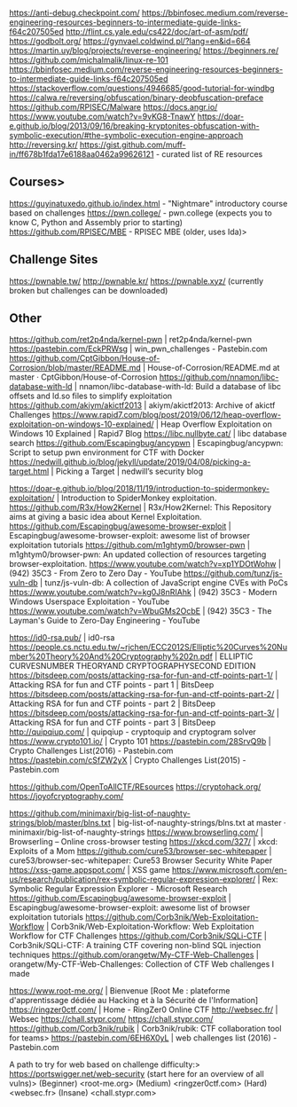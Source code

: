 <https://anti-debug.checkpoint.com/>
<https://bbinfosec.medium.com/reverse-engineering-resources-beginners-to-intermediate-guide-links-f64c207505ed>
<http://flint.cs.yale.edu/cs422/doc/art-of-asm/pdf/>
<https://godbolt.org/>
<https://gynvael.coldwind.pl/?lang=en&id=664>
<https://martin.uy/blog/projects/reverse-engineering/>
<https://beginners.re/>
<https://github.com/michalmalik/linux-re-101>
<https://bbinfosec.medium.com/reverse-engineering-resources-beginners-to-intermediate-guide-links-f64c207505ed>
<https://stackoverflow.com/questions/4946685/good-tutorial-for-windbg>
<https://calwa.re/reversing/obfuscation/binary-deobfuscation-preface>
<https://github.com/RPISEC/Malware>
<https://docs.angr.io/>
<https://www.youtube.com/watch?v=9vKG8-TnawY>
<https://doar-e.github.io/blog/2013/09/16/breaking-kryptonites-obfuscation-with-symbolic-execution/#the-symbolic-execution-engine-approach>
<http://reversing.kr/>
<https://gist.github.com/muff-in/ff678b1fda17e6188aa0462a99626121> - curated list of RE resources

## Courses>

<https://guyinatuxedo.github.io/index.html> - "Nightmare" introductory course based on challenges
<https://pwn.college/> - pwn.college (expects you to know C, Python and Assembly prior to starting)
<https://github.com/RPISEC/MBE> - RPISEC MBE (older, uses Ida)>

## Challenge Sites

<https://pwnable.tw/>
<http://pwnable.kr/>
<https://pwnable.xyz/> (currently broken but challenges can be downloaded)

## Other

<https://github.com/ret2p4nda/kernel-pwn> | ret2p4nda/kernel-pwn
<https://pastebin.com/EckPRWsg> | win_pwn_challenges - Pastebin.com
<https://github.com/CptGibbon/House-of-Corrosion/blob/master/README.md> | House-of-Corrosion/README.md at master · CptGibbon/House-of-Corrosion
<https://github.com/nnamon/libc-database-with-ld> | nnamon/libc-database-with-ld: Build a database of libc offsets and ld.so files to simplify exploitation
<https://github.com/akiym/akictf2013> | akiym/akictf2013: Archive of akictf Challenges
<https://www.rapid7.com/blog/post/2019/06/12/heap-overflow-exploitation-on-windows-10-explained/> | Heap Overflow Exploitation on Windows 10 Explained | Rapid7 Blog
<https://libc.nullbyte.cat/> | libc database search
<https://github.com/Escapingbug/ancypwn> | Escapingbug/ancypwn: Script to setup pwn environment for CTF with Docker
<https://nedwill.github.io/blog/jekyll/update/2019/04/08/picking-a-target.html> | Picking a Target | nedwill’s security blog

<https://doar-e.github.io/blog/2018/11/19/introduction-to-spidermonkey-exploitation/> | Introduction to SpiderMonkey exploitation.
<https://github.com/R3x/How2Kernel> | R3x/How2Kernel: This Repository aims at giving a basic idea about Kernel Exploitation.
<https://github.com/Escapingbug/awesome-browser-exploit> | Escapingbug/awesome-browser-exploit: awesome list of browser exploitation tutorials
<https://github.com/m1ghtym0/browser-pwn> | m1ghtym0/browser-pwn: An updated collection of resources targeting browser-exploitation.
<https://www.youtube.com/watch?v=xp1YDOtWohw> | (942) 35C3 - From Zero to Zero Day - YouTube
<https://github.com/tunz/js-vuln-db> | tunz/js-vuln-db: A collection of JavaScript engine CVEs with PoCs
<https://www.youtube.com/watch?v=kg0J8nRIAhk> | (942) 35C3 - Modern Windows Userspace Exploitation - YouTube
<https://www.youtube.com/watch?v=WbuGMs2OcbE> | (942) 35C3 - The Layman's Guide to Zero-Day Engineering - YouTube

<https://id0-rsa.pub/> | id0-rsa
<https://people.cs.nctu.edu.tw/~rjchen/ECC2012S/Elliptic%20Curves%20Number%20Theory%20And%20Cryptography%202n.pdf> | ELLIPTIC CURVESNUMBER THEORYAND CRYPTOGRAPHYSECOND EDITION
<https://bitsdeep.com/posts/attacking-rsa-for-fun-and-ctf-points-part-1/> | Attacking RSA for fun and CTF points - part 1 | BitsDeep
<https://bitsdeep.com/posts/attacking-rsa-for-fun-and-ctf-points-part-2/> | Attacking RSA for fun and CTF points - part 2 | BitsDeep
<https://bitsdeep.com/posts/attacking-rsa-for-fun-and-ctf-points-part-3/> | Attacking RSA for fun and CTF points - part 3 | BitsDeep
<http://quipqiup.com/> | quipqiup - cryptoquip and cryptogram solver
<https://www.crypto101.io/> | Crypto 101
<https://pastebin.com/28SrvQ9b> | Crypto Challenges List(2016) - Pastebin.com
<https://pastebin.com/cSfZW2yX> | Crypto Challenges List(2015) - Pastebin.com

<https://github.com/OpenToAllCTF/REsources>
<https://cryptohack.org/>
<https://joyofcryptography.com/>

<https://github.com/minimaxir/big-list-of-naughty-strings/blob/master/blns.txt> | big-list-of-naughty-strings/blns.txt at master · minimaxir/big-list-of-naughty-strings
<https://www.browserling.com/> | Browserling – Online cross-browser testing
<https://xkcd.com/327/> | xkcd: Exploits of a Mom
<https://github.com/cure53/browser-sec-whitepaper> | cure53/browser-sec-whitepaper: Cure53 Browser Security White Paper
<https://xss-game.appspot.com/> | XSS game
<https://www.microsoft.com/en-us/research/publication/rex-symbolic-regular-expression-explorer/> | Rex: Symbolic Regular Expression Explorer - Microsoft Research
<https://github.com/Escapingbug/awesome-browser-exploit> | Escapingbug/awesome-browser-exploit: awesome list of browser exploitation tutorials
<https://github.com/Corb3nik/Web-Exploitation-Workflow> | Corb3nik/Web-Exploitation-Workflow: Web Exploitation Workflow for CTF Challenges
<https://github.com/Corb3nik/SQLi-CTF> | Corb3nik/SQLi-CTF: A training CTF covering non-blind SQL injection techniques
<https://github.com/orangetw/My-CTF-Web-Challenges> | orangetw/My-CTF-Web-Challenges: Collection of CTF Web challenges I made

<https://www.root-me.org/> | Bienvenue [Root Me : plateforme d'apprentissage dédiée au Hacking et à la Sécurité de l'Information]
<https://ringzer0ctf.com/> | Home - RingZer0 Online CTF
<http://websec.fr/> | Websec
<https://chall.stypr.com/>
<https://chall.stypr.com/>
<https://github.com/Corb3nik/rubik> | Corb3nik/rubik: CTF collaboration tool for teams>
<https://pastebin.com/6EH6X0yL> | web challenges list (2016) - Pastebin.com

A path to try for web based on challenge difficulty:>
<https://portswigger.net/web-security> (start here for an overview of all vulns)>
(Beginner) <root-me.org>
(Medium) <ringzer0ctf.com>
(Hard) <websec.fr>
(Insane) <chall.stypr.com>
>
